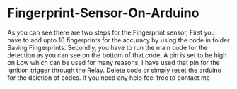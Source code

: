 # Fingerprint-Sensor-On-Arduino
As you can see there are two steps for the Fingerprint sensor, First you have to add upto 10 fingerprints for the accuracy by using the code in folder Saving Fingerprints. Secondly, you have to run the main code for the detection as you can see on the bottom of that code. A pin is set to be high on Low which can be used for many reasons, I have used that pin for the ignition trigger through the Relay.
Delete code or simply reset the arduino for the deletion of codes.
If you need any help feel free to contact me
